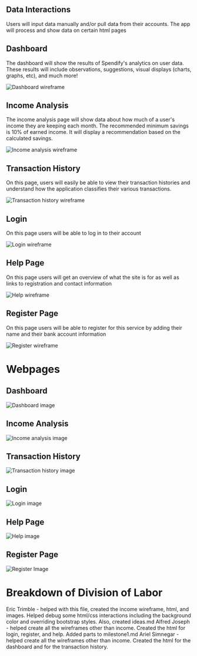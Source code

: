 ## Data Interactions
Users will input data manually and/or pull data from their accounts. The app will process and show data on certain html pages

## Dashboard

The dashboard will show the results of Spendify's analytics on user data. These results will include observations, suggestions, visual displays (charts, graphs, etc), and much more!

![Dashboard wireframe](../images/dashboard-wireframe.png)

## Income Analysis

The income analysis page will show data about how much of a user's income they are keeping each month. The recommended minimum savings is 10% of earned income. It will display a recommendation based on the calculated savings.

![Income analysis wireframe](../images/income-wireframe.png)

## Transaction History

On this page, users will easily be able to view their transaction histories and understand how the application classifies their various transactions.

![Transaction history wireframe](../images/history-wireframe.png)

## Login

On this page users will be able to log in to their account

![Login wireframe](../images/login-wireframe.png)

## Help Page

On this page users will get an overview of what the site is for as well as links to registration and contact information

![Help wireframe](../images/help-wireframe.png)

## Register Page

On this page users will be able to register for this service by adding their name and their bank account information

![Register wireframe](../images/register-wireframe.png)



# Webpages

## Dashboard

![Dashboard image](../images/dashboard.png)

## Income Analysis

![Income analysis image](../images/income.png)

## Transaction History

![Transaction history image](../images/history.png)

## Login

![Login image](../images/login.PNG)

## Help Page

![Help image](../images/help.PNG)

## Register Page

![Register Image](../images/register.PNG)

# Breakdown of Division of Labor

Eric Trimble - helped with this file, created the income wireframe, html, and images. Helped debug some html/css interactions including the background color and overriding bootstrap styles. Also, created ideas.md
Alfred Joseph - helped create all the wireframes other than income. Created the html for login, register, and help. Added parts to milestone1.md
Ariel Simnegar - helped create all the wireframes other than income. Created the html for the dashboard and for the transaction history.
